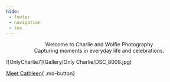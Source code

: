 ```yaml
---
hide:
 - footer
 - navigation
 - toc
---
```

<div align="center">
  Welcome to Charlie and Wolfie Photography
</div>

<div align="center">
  Capturing moments in everyday life and celebrations.
</div>

![OnlyCharlie7](Gallery/Only Charlie/DSC_8008.jpg)

[Meet Cathleen](nguye618.github.io/Charlie_and_Wolfie_Photography/about_me){ .md-button}


